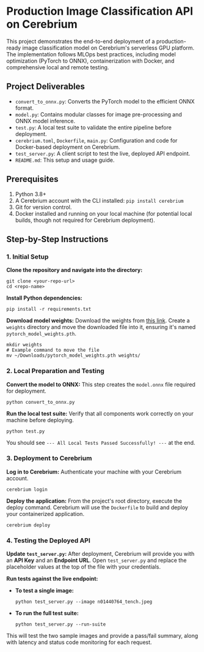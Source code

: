 # Production Image Classification API on Cerebrium

This project demonstrates the end-to-end deployment of a production-ready image classification model on Cerebrium's serverless GPU platform. The implementation follows MLOps best practices, including model optimization (PyTorch to ONNX), containerization with Docker, and comprehensive local and remote testing.

## Project Deliverables

-   `convert_to_onnx.py`: Converts the PyTorch model to the efficient ONNX format.
-   `model.py`: Contains modular classes for image pre-processing and ONNX model inference.
-   `test.py`: A local test suite to validate the entire pipeline before deployment.
-   `cerebrium.toml`, `Dockerfile`, `main.py`: Configuration and code for Docker-based deployment on Cerebrium.
-   `test_server.py`: A client script to test the live, deployed API endpoint.
-   `README.md`: This setup and usage guide.

## Prerequisites

1.  Python 3.8+
2.  A Cerebrium account with the CLI installed: `pip install cerebrium`
3.  Git for version control.
4.  Docker installed and running on your local machine (for potential local builds, though not required for Cerebrium deployment).

## Step-by-Step Instructions

### 1. Initial Setup

**Clone the repository and navigate into the directory:**
```
git clone <your-repo-url>
cd <repo-name>
```

**Install Python dependencies:**
```
pip install -r requirements.txt
```

**Download model weights:**
Download the weights from [this link](https://www.dropbox.com/s/b7641ryzmkceoc9/pytorch_model_weights.pth?dl=1). Create a `weights` directory and move the downloaded file into it, ensuring it's named `pytorch_model_weights.pth`.
```
mkdir weights
# Example command to move the file
mv ~/Downloads/pytorch_model_weights.pth weights/
```

### 2. Local Preparation and Testing

**Convert the model to ONNX:**
This step creates the `model.onnx` file required for deployment.
```
python convert_to_onnx.py
```

**Run the local test suite:**
Verify that all components work correctly on your machine before deploying.
```
python test.py
```
You should see `--- All Local Tests Passed Successfully! ---` at the end.

### 3. Deployment to Cerebrium

**Log in to Cerebrium:**
Authenticate your machine with your Cerebrium account.
```
cerebrium login
```

**Deploy the application:**
From the project's root directory, execute the deploy command. Cerebrium will use the `Dockerfile` to build and deploy your containerized application.
```
cerebrium deploy
```

### 4. Testing the Deployed API

**Update `test_server.py`:**
After deployment, Cerebrium will provide you with an **API Key** and an **Endpoint URL**. Open `test_server.py` and replace the placeholder values at the top of the file with your credentials.

**Run tests against the live endpoint:**

*   **To test a single image:**
    ```
    python test_server.py --image n01440764_tench.jpeg
    ```

*   **To run the full test suite:**
    ```
    python test_server.py --run-suite
    ```
This will test the two sample images and provide a pass/fail summary, along with latency and status code monitoring for each request.
```

